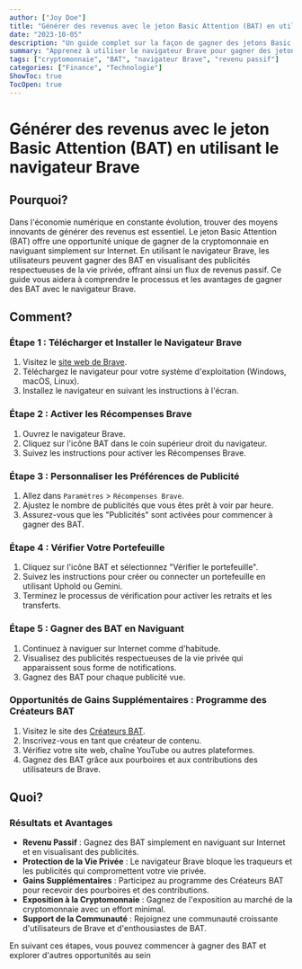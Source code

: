```yaml
---
author: ["Joy Doe"]
title: "Générer des revenus avec le jeton Basic Attention (BAT) en utilisant le navigateur Brave"
date: "2023-10-05"
description: "Un guide complet sur la façon de gagner des jetons Basic Attention (BAT) en utilisant le navigateur Brave, comprenant les étapes pour commencer et les opportunités de gains supplémentaires."
summary: "Apprenez à utiliser le navigateur Brave pour gagner des jetons Basic Attention (BAT) et explorez d'autres moyens de maximiser vos gains en cryptomonnaie."
tags: ["cryptomonnaie", "BAT", "navigateur Brave", "revenu passif"]
categories: ["Finance", "Technologie"]
ShowToc: true
TocOpen: true
---
```


# Générer des revenus avec le jeton Basic Attention (BAT) en utilisant le navigateur Brave

## Pourquoi?

Dans l'économie numérique en constante évolution, trouver des moyens innovants de générer des revenus est essentiel. Le jeton Basic Attention (BAT) offre une opportunité unique de gagner de la cryptomonnaie en naviguant simplement sur Internet. En utilisant le navigateur Brave, les utilisateurs peuvent gagner des BAT en visualisant des publicités respectueuses de la vie privée, offrant ainsi un flux de revenus passif. Ce guide vous aidera à comprendre le processus et les avantages de gagner des BAT avec le navigateur Brave.

## Comment?

### Étape 1 : Télécharger et Installer le Navigateur Brave

1. Visitez le [site web de Brave](https://brave.com/).
2. Téléchargez le navigateur pour votre système d'exploitation (Windows, macOS, Linux).
3. Installez le navigateur en suivant les instructions à l'écran.

### Étape 2 : Activer les Récompenses Brave

1. Ouvrez le navigateur Brave.
2. Cliquez sur l'icône BAT dans le coin supérieur droit du navigateur.
3. Suivez les instructions pour activer les Récompenses Brave.

### Étape 3 : Personnaliser les Préférences de Publicité

1. Allez dans `Paramètres` > `Récompenses Brave`.
2. Ajustez le nombre de publicités que vous êtes prêt à voir par heure.
3. Assurez-vous que les "Publicités" sont activées pour commencer à gagner des BAT.

### Étape 4 : Vérifier Votre Portefeuille

1. Cliquez sur l'icône BAT et sélectionnez "Vérifier le portefeuille".
2. Suivez les instructions pour créer ou connecter un portefeuille en utilisant Uphold ou Gemini.
3. Terminez le processus de vérification pour activer les retraits et les transferts.

### Étape 5 : Gagner des BAT en Naviguant

1. Continuez à naviguer sur Internet comme d'habitude.
2. Visualisez des publicités respectueuses de la vie privée qui apparaissent sous forme de notifications.
3. Gagnez des BAT pour chaque publicité vue.

### Opportunités de Gains Supplémentaires : Programme des Créateurs BAT

1. Visitez le site des [Créateurs BAT](https://creators.brave.com/).
2. Inscrivez-vous en tant que créateur de contenu.
3. Vérifiez votre site web, chaîne YouTube ou autres plateformes.
4. Gagnez des BAT grâce aux pourboires et aux contributions des utilisateurs de Brave.

## Quoi?

### Résultats et Avantages

- **Revenu Passif** : Gagnez des BAT simplement en naviguant sur Internet et en visualisant des publicités.
- **Protection de la Vie Privée** : Le navigateur Brave bloque les traqueurs et les publicités qui compromettent votre vie privée.
- **Gains Supplémentaires** : Participez au programme des Créateurs BAT pour recevoir des pourboires et des contributions.
- **Exposition à la Cryptomonnaie** : Gagnez de l'exposition au marché de la cryptomonnaie avec un effort minimal.
- **Support de la Communauté** : Rejoignez une communauté croissante d'utilisateurs de Brave et d'enthousiastes de BAT.

En suivant ces étapes, vous pouvez commencer à gagner des BAT et explorer d'autres opportunités au sein